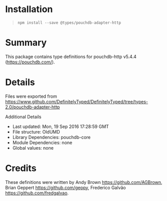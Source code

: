 # Installation
> `npm install --save @types/pouchdb-adapter-http`

# Summary
This package contains type definitions for pouchdb-http v5.4.4 (https://pouchdb.com/).

# Details
Files were exported from https://www.github.com/DefinitelyTyped/DefinitelyTyped/tree/types-2.0/pouchdb-adapter-http

Additional Details
 * Last updated: Mon, 19 Sep 2016 17:28:59 GMT
 * File structure: OldUMD
 * Library Dependencies: pouchdb-core
 * Module Dependencies: none
 * Global values: none

# Credits
These definitions were written by Andy Brown <https://github.com/AGBrown>, Brian Geppert <https://github.com/geppy>, Frederico Galvão <https://github.com/fredgalvao>.
